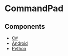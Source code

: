 # CommandPad

## Components

* [C#](C#/readme.md)
* [Android](Android/readme.md)
* [Python](Python/readme.md)

